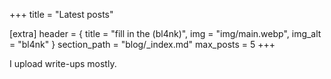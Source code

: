 +++
title = "Latest posts"

[extra]
header = { title = "fill in the (bl4nk)", img = "img/main.webp", img_alt = "bl4nk" }
section_path = "blog/_index.md"
max_posts = 5
+++

I upload write-ups mostly.
